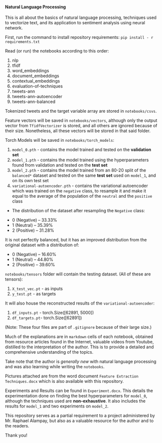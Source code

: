 #### **Natural Language Processing**

This is all about the basics of natural language processing, techniques used to vectorize text, and its application to sentiment analysis using neural network.

First, run the command to install repository requirements:
`pip install - r requirements.txt`

Read (or run) the notebooks according to this order:

1. nlp
2. tfidf
3. word_embeddings
4. document_embeddings
5. contextual_embeddings
6. evaluation-of-techniques
7. tweets-ann
8. tweets-ann-autoencoder
9. tweets-ann-balanced

Tokenized tweets and the target variable array are stored in `notebooks/csvs`.

Feature vectors will be saved in `notebooks/vectors`, although only the output vector from `TfidfVectorizer` is stored, and all others are ignored because of their size. Nonetheless, all these vectors will be stored in that said folder.

Torch Models will be saved in `notebooks/torch_models`:

1. `model_0.pth` - contains the model trained and tested on the **validation set**
2. `model_1.pth` - contains the model trained using the hyperparameters found from validation and tested on the **test set**
3. `model_2.pth` - contains the model trained from an 80-20 split of the `balanced*` dataset and tested on the same **test set** used on `model_1`, and on its own test set
4. `variational-autoencoder.pth` - contains the variational autoencoder which was trained on the `negative` class, to resample it and make it equal to the average of the population of the `neutral` and the `positive` class

- The distribution of the dataset after resampling the `Negative` class:

* 0 (Negative) – 33.33%
* 1 (Neutral) – 35.39%
* 2 (Positive) – 31.28%

It is not perfectly balanced, but it has an improved distribution from the original dataset with a distribution of:

- 0 (Negative) – 16.60%
- 1 (Neutral) – 44.80%
- 2 (Positive) – 39.60%

`notebooks/tensors` folder will contain the testing dataset. (All of these are tensors):

1. `X_test_vec.pt` - as inputs
2. `y_test.pt` - as targets

It will also house the reconstructed results of the `variational-autoencoder`:

1. `df_inputs.pt` - torch.Size([62891, 5000])
2. `df_targets.pt`- torch.Size([62891])

(Note: These four files are part of `.gitignore` because of their large size.)

Much of the explanations are in `markdown` cells of each notebook, obtained from resource articles found in the Internet, valuable videos from Youtube, distilled to the interpretation of the author. This is to provide a detailed and comprehensive understanding of the topics.

Take note that the author is _generally new_ with natural language processing and was also learning while writing the `notebooks`.

Pictures attached are from the word document `Feature Extraction Techniques.docx` which is also available with this repository.

Experiments and Results can be found in `Experiment.docx`. This details the experimentation done on finding the best hyperparameters for `model_0`, although the techniques used are **non-exhaustive**. It also includes the results for `model_1` and two experiments on `model_2`.

This repository serves as a partial requirement to a project administered by Mr. Raphael Alampay, but also as a valuable resource for the author and to the readers.

Thank you!
